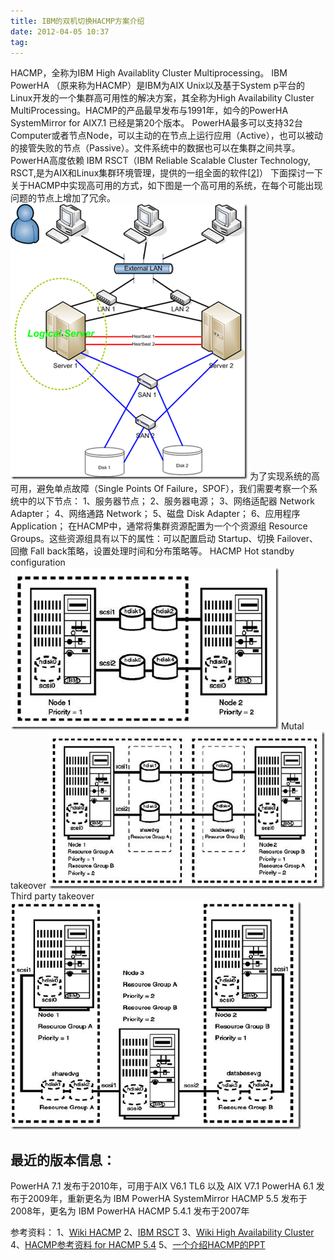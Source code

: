 ```yaml
---
title: IBM的双机切换HACMP方案介绍
date: 2012-04-05 10:37
tag: 
---
```


HACMP，全称为IBM High Availablity Cluster Multiprocessing。
IBM PowerHA （原来称为HACMP）是IBM为AIX Unix以及基于System p平台的Linux开发的一个集群高可用性的解决方案，其全称为High Availability Cluster MultiProcessing。HACMP的产品最早发布与1991年，如今的PowerHA SystemMirror for AIX7.1 已经是第20个版本。
PowerHA最多可以支持32台Computer或者节点Node，可以主动的在节点上运行应用（Active），也可以被动的接管失败的节点（Passive）。文件系统中的数据也可以在集群之间共享。
PowerHA高度依赖 IBM RSCT（IBM Reliable Scalable Cluster Technology, RSCT,是为AIX和Linux集群环境管理，提供的一组全面的软件[[2](http://en.wikipedia.org/wiki/IBM_RSCT)]）
下面探讨一下关于HACMP中实现高可用的方式，如下图是一个高可用的系统，在每个可能出现问题的节点上增加了冗余。
[![](./20120405-ibm-hacmp/20120405103659153.png)](http://images.cnblogs.com/cnblogs_com/cocowool/201204/201204051036565990.png)
为了实现系统的高可用，避免单点故障（Single Points Of Failure，SPOF），我们需要考察一个系统中的以下节点：
1、服务器节点；
2、服务器电源；
3、网络适配器 Network Adapter；
4、网络通路 Network；
5、磁盘 Disk Adapter；
6、应用程序 Application；
在HACMP中，通常将集群资源配置为一个个资源组 Resource Groups。这些资源组具有以下的属性：可以配置启动 Startup、切换 Failover、回撤 Fall back策略，设置处理时间和分布策略等。
HACMP Hot standby configuration
[![](./20120405-ibm-hacmp/201204051037065871.png)](http://images.cnblogs.com/cnblogs_com/cocowool/201204/201204051037051543.png)
Mutal takeover
[![](./20120405-ibm-hacmp/201204051037109553.png)](http://images.cnblogs.com/cnblogs_com/cocowool/201204/201204051037096064.png)
Third party takeover
[![](./20120405-ibm-hacmp/20120405103715420.png)](http://images.cnblogs.com/cnblogs_com/cocowool/201204/201204051037122354.png)

最近的版本信息：
--------------------------
PowerHA 7.1 发布于2010年，可用于AIX V6.1 TL6 以及 AIX V7.1
PowerHA 6.1 发布于2009年，重新更名为 IBM PowerHA SystemMirror
HACMP 5.5 发布于2008年，更名为 IBM PowerHA
HACMP 5.4.1 发布于2007年

参考资料：
1、[Wiki HACMP](http://en.wikipedia.org/wiki/IBM_High_Availability_Cluster_Multiprocessing)
2、[IBM RSCT](http://en.wikipedia.org/wiki/IBM_RSCT)
3、[Wiki High Availability Cluster](http://en.wikipedia.org/wiki/High-availability_cluster)
4、[HACMP参考资料 for HACMP 5.4](http://aix.chinaunix.net/doc/2009/01/06/1349637.shtml)
5、[一个介绍HACMP的PPT](http://www.mtxia.com/js/Documentation/mtxia_HACMP.pdf)












